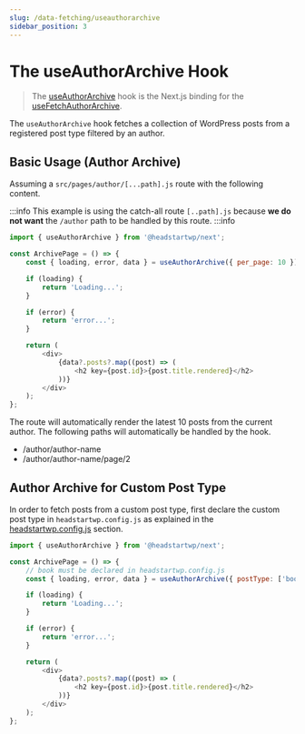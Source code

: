 ```yaml
---
slug: /data-fetching/useauthorarchive
sidebar_position: 3
---
```

# The useAuthorArchive Hook

> The [useAuthorArchive](/api/modules/headstartwp_next#useauthorarchive) hook is the Next.js binding for the [useFetchAuthorArchive](/api/namespaces/headstartwp_core.react#usefetchauthorarchive).

The `useAuthorArchive` hook fetches a collection of WordPress posts from a registered post type filtered by an author.

## Basic Usage (Author Archive)

Assuming a `src/pages/author/[...path].js` route with the following content.

:::info
This example is using the catch-all route `[..path].js` because **we do not want** the `/author` path to be handled by this route.
:::info

```js title="src/pages/author/[...path].js"
import { useAuthorArchive } from '@headstartwp/next';

const ArchivePage = () => {
	const { loading, error, data } = useAuthorArchive({ per_page: 10 });

	if (loading) {
		return 'Loading...';
	}

	if (error) {
		return 'error...';
	}

	return (
		<div>
            {data?.posts?.map((post) => (
                <h2 key={post.id}>{post.title.rendered}</h2>
            ))}
		</div>
	);
};
```

The route will automatically render the latest 10 posts from the current author. The following paths will automatically be handled by the hook.

- /author/author-name
- /author/author-name/page/2


## Author Archive for Custom Post Type

In order to fetch posts from a custom post type, first declare the custom post type in `headstartwp.config.js` as explained in the [headstartwp.config.js](/learn/getting-started/headless-config#custom-post-types) section. 
```js title="src/pages/author/[...path].js"
import { useAuthorArchive } from '@headstartwp/next';

const ArchivePage = () => {
    // book must be declared in headstartwp.config.js
	const { loading, error, data } = useAuthorArchive({ postType: ['book'] });

	if (loading) {
		return 'Loading...';
	}

	if (error) {
		return 'error...';
	}

	return (
		<div>
            {data?.posts?.map((post) => (
                <h2 key={post.id}>{post.title.rendered}</h2>
            ))}
		</div>
	);
};
```